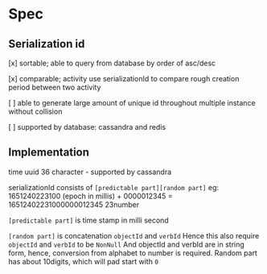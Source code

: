 # Spec
## Serialization id
[x] sortable; able to query from database by order of asc/desc

[x] comparable; activity use serializationId to compare rough creation period between two activity

[ ] able to generate large amount of unique id throughout multiple instance without collision

[ ] supported by database: cassandra and redis


## Implementation 
time uuid 36 character - supported by cassandra

serializationId consists of `[predictable part][random part]`
eg: 1651240223100 (epoch in millis) + 0000012345 = 16512402231000000012345
23number

`[predictable part]` is time stamp in milli second

`[random part]` is concatenation `objectId` and `verbId`
Hence this also require `objectId` and `verbId` to be `NonNull`
And objectId and verbId are in string form, hence, conversion from alphabet 
to number is required.
Random part has about 10digits, which will pad start with `0` 